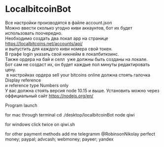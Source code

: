 # LocalbitcoinBot

Все настройки производятся в файле account.json            
Можно ввести сколько угодно киви аккаунтов, бот их будет использовать поочередно.     
Необходимо создать два локал app на странице https://localbitcoins.net/accounts/api/      
и выпустить для каждого киви номера свой токен.       
В графе login указать свой никнейм в локалбиткоинс.          
Также ордера на бай и селл  уже должны быть созданы на локале.           
Бот сам не создаст их, он будет каждые пол минуты редактировать цену.               
 в настройках ордера sell your bitcoins online должна стоять галочка Display reference        
и reference type Numbers only                    
У вас должна стоять версия node 10.15 и выше. Установить можно через оффициальный сайт https://nodejs.org/en/

Program launch 

for mac 
through terminal
cd ./desktop/localbitcoinBot
node qiwi

for windows
click twice on qiwi.sh

for other payment methods add me telegramm @RobinsonNikolay
perfect money; paypal; advcash; webmoney; payeer; yandex
